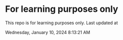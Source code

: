 # For learning purposes only
This repo is for learning purposes only.
Last updated at

Wednesday, January 10, 2024 8:13:21 AM

